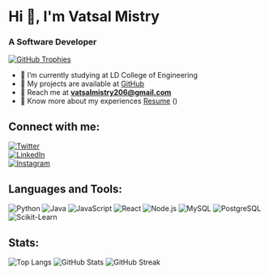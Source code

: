 # Hi 👋, I'm Vatsal Mistry
### A Software Developer

[![GitHub Trophies](https://github-profile-trophy.vercel.app/?username=mistryvatsal22)](https://github.com/ryo-ma/github-profile-trophy)

- 🔬 I’m currently studying at LD College of Engineering  
- 📂 My projects are available at [GitHub](https://github.com/mistryvatsal22)  
- 📧 Reach me at **vatsalmistry206@gmail.com**  
- 📄 Know more about my experiences [Resume](#) ()  

## Connect with me:
[![Twitter](https://img.shields.io/badge/Twitter-%231DA1F2.svg?style=for-the-badge&logo=twitter&logoColor=white)](https://twitter.com/your_twitter)  
[![LinkedIn](https://img.shields.io/badge/LinkedIn-%230A66C2.svg?style=for-the-badge&logo=linkedin&logoColor=white)](https://linkedin.com/in/your-linkedin)  
[![Instagram](https://img.shields.io/badge/Instagram-%23E4405F.svg?style=for-the-badge&logo=instagram&logoColor=white)](https://www.instagram.com/your_instagram)  

## Languages and Tools:
![Python](https://img.shields.io/badge/Python-%233776AB.svg?style=for-the-badge&logo=python&logoColor=white)
![Java](https://img.shields.io/badge/Java-%23ED8B00.svg?style=for-the-badge&logo=openjdk&logoColor=white)
![JavaScript](https://img.shields.io/badge/JavaScript-%23F7DF1E.svg?style=for-the-badge&logo=javascript&logoColor=black)
![React](https://img.shields.io/badge/React-%2361DAFB.svg?style=for-the-badge&logo=react&logoColor=black)
![Node.js](https://img.shields.io/badge/Node.js-%23339933.svg?style=for-the-badge&logo=node.js&logoColor=white)
![MySQL](https://img.shields.io/badge/MySQL-%234479A1.svg?style=for-the-badge&logo=mysql&logoColor=white)
![PostgreSQL](https://img.shields.io/badge/PostgreSQL-%23336791.svg?style=for-the-badge&logo=postgresql&logoColor=white)
![Scikit-Learn](https://img.shields.io/badge/Scikit--Learn-%23F7931E.svg?style=for-the-badge&logo=scikit-learn&logoColor=white)

## Stats:
![Top Langs](https://github-readme-stats.vercel.app/api/top-langs?username=mistryvatsal22&show_icons=true&locale=en&layout=compact)
![GitHub Stats](https://github-readme-stats.vercel.app/api?username=mistryvatsal22&show_icons=true&locale=en)
![GitHub Streak](https://github-readme-streak-stats.herokuapp.com/?user=mistryvatsal22)
